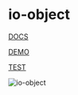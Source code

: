 io-object
=========

[DOCS](http://akirodic.com/components/io-object/)

[DEMO](http://akirodic.com/components/io-object/demo/)

[TEST](http://akirodic.com/components/io-object/test/)

![io-object](http://akirodic.com/components/io-object/preview.png "io-object")
